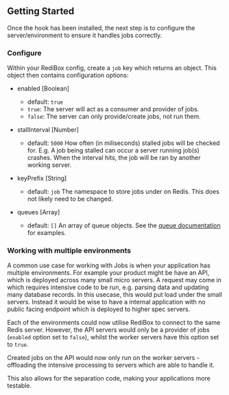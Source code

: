 ## Getting Started

Once the hook has been installed, the next step is to configure the server/environment to ensure it handles jobs correctly. 

### Configure

Within your RediBox config, create a `job` key which returns an object. This object then contains configuration options:

- enabled [Boolean]
  - default: `true`
  - `true`: The server will act as a consumer and provider of jobs.
  - `false`: The server can only provide/create jobs, not run them.
  
- stallInterval [Number]
  - default: `5000`
How often (in miliseconds) stalled jobs will be checked for.
E.g. A job being stalled can occur a server running job(s) crashes. When the interval hits, the job will be ran by another working server.

- keyPrefix [String]
  - default: `job`
The namespace to store jobs under on Redis. This does not likely need to be changed.

- queues [Array]
   - default: `[]`
An array of queue objects. See the [queue documentation](https://github.com/redibox/job/docs/queues.md) for examples.

### Working with multiple environments

A common use case for working with Jobs is when your application has multiple environments. For example your product
might be have an API, which is deployed across many small micro servers. A request may come in which requires intensive code
to be run, e.g. parsing data and updating many database records. In this usecase, this would put load under the small servers.
Instead it would be wise to have a internal application with no public facing endpoint which is deployed to higher spec
servers. 

Each of the environments could now utilise RediBox to connect to the same Redis server. However, the API servers would only 
be a provider of jobs (`enabled` option set to `false`), whilst the worker servers have this option set to `true`.

Created jobs on the API would now only run on the worker servers - offloading the intensive processing to servers which are able to handle it.

This also allows for the separation code, making your applications more testable.

